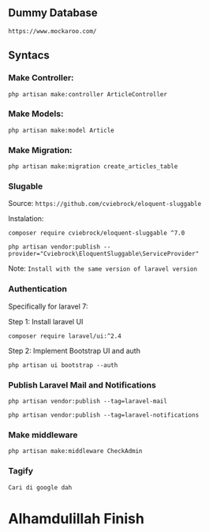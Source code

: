 ## Dummy Database
`https://www.mockaroo.com/`

## Syntacs

### Make Controller:

`php artisan make:controller ArticleController`

### Make Models:

`php artisan make:model Article`

### Make Migration:

`php artisan make:migration create_articles_table`

### Slugable

Source: `https://github.com/cviebrock/eloquent-sluggable`

Instalation:

`composer require cviebrock/eloquent-sluggable ^7.0`

`php artisan vendor:publish --provider="Cviebrock\EloquentSluggable\ServiceProvider"`

Note: `Install with the same version of laravel version`

### Authentication

Specifically for laravel 7:

Step 1: Install laravel UI

`composer require laravel/ui:^2.4`

Step 2: Implement Bootstrap UI and auth

`php artisan ui bootstrap --auth`

### Publish Laravel Mail and Notifications

`php artisan vendor:publish --tag=laravel-mail`

`php artisan vendor:publish --tag=laravel-notifications`

### Make middleware

`php artisan make:middleware CheckAdmin`

### Tagify

`Cari di google dah`

# Alhamdulillah Finish
